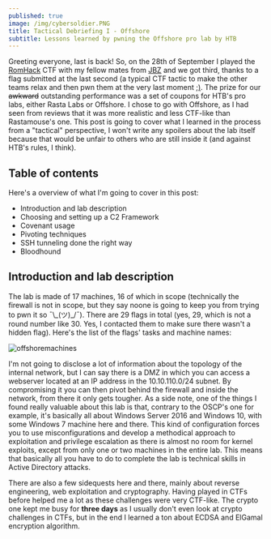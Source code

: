 ```yaml
---
published: true
image: /img/cybersoldier.PNG
title: Tactical Debriefing I - Offshore
subtitle: Lessons learned by pwning the Offshore pro lab by HTB
---
```

Greeting everyone, last is back! So, on the 28th of September I played the [RomHack](https://romhack.io) CTF with my fellow mates from [JBZ](https://jbz.team/) and we got third, thanks to a flag submitted at the last second (a typical CTF tactic to make the other teams relax and then pwn them at the very last moment [;)](https://xkcd.com/541/). The prize for our ~~awkward~~ outstanding performance was a set of coupons for HTB's pro labs, either Rasta Labs or Offshore. I chose to go with Offshore, as I had seen from reviews that it was more realistic and less CTF-like than Rastamouse's one. This post is going to cover what I learned in the process from a "tactical" perspective, I won't write any spoilers about the lab itself because that would be unfair to others who are still inside it (and against HTB's rules, I think).  
  

## Table of contents
Here's a overview of what I'm going to cover in this post:
 - Introduction and lab description
 - Choosing and setting up a C2 Framework
 - Covenant usage
 - Pivoting techniques
 - SSH tunneling done the right way
 - Bloodhound
 
## Introduction and lab description
The lab is made of 17 machines, 16 of which in scope (technically the firewall is not in scope, but they say noone is going to keep you from trying to pwn it so ¯\\\_(ツ)\_/¯). There are 29 flags in total (yes, 29, which is not a round number like 30. Yes, I contacted them to make sure there wasn't a hidden flag). Here's the list of the flags' tasks and machine names:
  
  
![offshoremachines]({{site.baseurl}}/img/offshoremachines.PNG)

I'm not going to disclose a lot of information about the topology of the internal network, but I can say there is a DMZ in which you can access a webserver located at an IP address in the 10.10.110.0/24 subnet. By compromising it you can then pivot behind the firewall and inside the network, from there it only gets tougher. As a side note, one of the things I found really valuable about this lab is that, contrary to the OSCP's one for example, it's basically all about Windows Server 2016 and Windows 10, with some Windows 7 machine here and there. This kind of configuration forces you to use misconfigurations and develop a methodical approach to exploitation and privilege escalation as there is almost no room for kernel exploits, except from only one or two machines in the entire lab. This means that basically all you have to do to complete the lab is technical skills in Active Directory attacks.
  
  
There are also a few sidequests here and there, mainly about reverse engineering, web exploitation and cryptography. Having played in CTFs before helped me a lot as these challenges were very CTF-like. The crypto one kept me busy for <b>__three days__</b> as I usually don't even look at crypto challenges in CTFs, but in the end I learned a ton about ECDSA and ElGamal encryption algorithm.
 